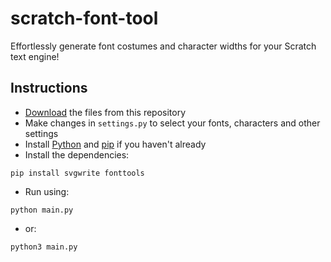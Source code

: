 # scratch-font-tool

Effortlessly generate font costumes and character widths for your Scratch text engine!

## Instructions

- [Download](https://github.com/NTProgramsOfficial/scratch-font-tool/archive/refs/heads/main.zip) the files from this repository
- Make changes in `settings.py` to select your fonts, characters and other settings
- Install [Python](https://www.python.org/downloads/) and [pip](https://pip.pypa.io/en/stable/installation/) if you haven't already
- Install the dependencies:

```
pip install svgwrite fonttools
```
- Run using:
```
python main.py
```

- or:
```
python3 main.py
```
